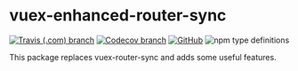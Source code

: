 # vuex-enhanced-router-sync

<div align="left">

[![Travis (.com) branch](https://img.shields.io/travis/com/lukas-tr/vuex-enhanced-router-sync/master.svg)](https://travis-ci.com/lukas-tr/vuex-enhanced-router-sync)
[![Codecov branch](https://img.shields.io/codecov/c/github/lukas-tr/vuex-enhanced-router-sync/master.svg)](https://codecov.io/gh/lukas-tr/vuex-enhanced-router-sync)
[![GitHub](https://img.shields.io/github/license/mashape/apistatus.svg)](https://github.com/lukas-tr/vuex-enhanced-router-sync/blob/master/LICENSE)
![npm type definitions](https://img.shields.io/badge/types-TypeScript-blue.svg)

</div>

This package replaces vuex-router-sync and adds some useful features.
